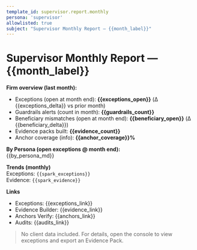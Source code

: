 ```yaml
---
template_id: supervisor.report.monthly
persona: 'supervisor'
allowlisted: true
subject: "Supervisor Monthly Report — {{month_label}}"
---
```

# Supervisor Monthly Report — {{month_label}}

**Firm overview (last month):**  
- Exceptions (open at month end): **{{exceptions_open}}** (Δ {{exceptions_delta}} vs prior month)  
- Guardrails alerts (count in month): **{{guardrails_count}}**  
- Beneficiary mismatches (open at month end): **{{beneficiary_open}}** (Δ {{beneficiary_delta}})  
- Evidence packs built: **{{evidence_count}}**  
- Anchor coverage (info): **{{anchor_coverage}}%**

**By Persona (open exceptions @ month end):**  
{{by_persona_md}}

**Trends (monthly)**  
Exceptions: `{{spark_exceptions}}`  
Evidence: `{{spark_evidence}}`

**Links**  
- Exceptions: {{exceptions_link}}  
- Evidence Builder: {{evidence_link}}  
- Anchors Verify: {{anchors_link}}  
- Audits: {{audits_link}}  

> No client data included. For details, open the console to view exceptions and export an Evidence Pack.